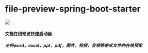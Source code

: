 # file-preview-spring-boot-starter

[![](https://jitpack.io/v/com.gitee.wb04307201/file-preview-spring-boot-starter.svg)](https://jitpack.io/#com.gitee.wb04307201/file-preview-spring-boot-starter)

#### 文档在线预览快速启动器  
##### 支持word，excel，ppt，pdf，图片，视频，音频等格式文件的在线预览  